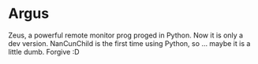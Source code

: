 # Argus
Zeus,  a powerful remote monitor prog proged in Python. 
Now it is only a dev version.
NanCunChild is the first time using Python, so ... maybe it is a little dumb. Forgive :D
